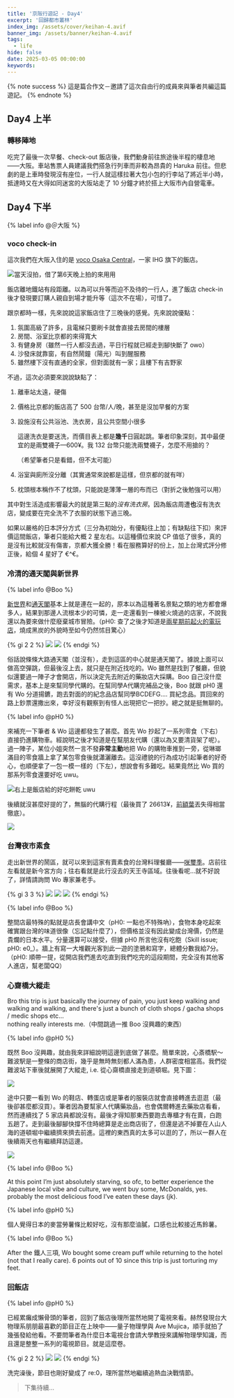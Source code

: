 ```yaml
---
title: '京阪行遊記 - Day4'
excerpt: '回歸都市叢林'
index_img: /assets/cover/keihan-4.avif
banner_img: /assets/banner/keihan-4.avif
tags:
  - life
hide: false
date: 2025-03-05 00:00:00
keywords:
---
```


<!-- Latex Protector: Remove "@" before use -->
<!--@lp:skip-all-->
<!--@lp:skip-some-->

<!-- EMSP Replacer: Auto replacement of double full-width white-space with &emsp;&emsp; -->

<!-- Spoiler Replacer: Replace ||text||  with {% spoiler text %} -->
<!--@sprp:skip-all-->

<!-- Footnote Reposer: Auto repositioning of all the footnotes in post -->
<!--@ft:skip-all-->

{% note success %}
這是篇合作文－邀請了這次自由行的成員來與筆者共編這篇遊記。
{% endnote %}

## Day4 上半

### 轉移陣地

吃完了最後一次早餐、check-out 飯店後，我們動身前往旅途後半程的棲息地——大阪。車站售票人員建議我們搭急行列車而非較為昂貴的 Haruka 前往。但悲劇的是上車時發現沒有座位，一行人就這樣拉著大包小包的行李站了將近半小時，抵達時又在大得如同迷宮的大阪站走了 10 分鐘才終於搭上大阪市內自營電車。

## Day4 下半

{% label info @＠大阪 %}

### voco check-in

這次我們在大阪入住的是 [voco Osaka Central](https://maps.app.goo.gl/cRJ8wYiBqpwo3AWi8)，一家 IHG 旗下的飯店。

![當天沒拍，借了第6天晚上拍的來用用](voco.avif)

飯店離地鐵站有段距離。以為可以升等而迫不及待的一行人，進了飯店 check-in 後才發現要訂購人親自到場才能升等（這次不在場），可惜了。

跟京都時一樣，先來說說這家飯店住了三晚後的感覺。先來說說優點：

1. 氛圍高級了許多，且電梯只要刷卡就會直接去房間的樓層  
2. 房間、浴室比京都的來得寬大  
3. 有健身房（雖然一行人都沒去過，平日行程就已經走到腳快斷了 owo）  
4. 沙發床就靠窗，有自然鬧鐘（陽光）叫到醒服務  
5. 雖然樓下沒有直通的全家，但對面就有一家；且樓下有吉野家

不過，這次必須要來說說缺點了：

1. 離車站太遠，硬傷  
2. 價格比京都的飯店高了 500 台幣/人/晚，甚至是沒加早餐的方案  
3. 設施沒有公共浴池、洗衣房，且公共空間小很多

   這邊洗衣是要送洗，而價目表上都是**幾千**日圓起跳。筆者印象深刻，其中最便宜的是兩雙襪子—600¥。我 132 台幣只能洗兩雙襪子，怎麼不用搶的？

   （希望筆者只是看錯，但不太可能）

4. 浴室與廁所沒分離（其實通常來說都是這樣，但京都的就有咩）  
5. 枕頭根本稱作不了枕頭，只能說是薄薄一層的布而已（對折之後勉強可以用）

其中對生活造成影響最大的就是第三點的*沒有洗衣房*。因為飯店周遭**也**沒有洗衣店，變成要在完全洗不了衣服的狀態下過三晚。

如果以嚴格的日本評分方式（三分為初始分，有優點往上加；有缺點往下扣）來評價這間飯店，筆者只能給大概 2 星左右。以這種價位來說 CP 值低了很多，真的是沒有比較就沒有傷害，京都大獲全勝！看在服務算好的份上，加上台灣式評分修正後，給個 4 星好了 €^€。

### 冷清的通天閣與新世界

{% label info @Boo %}

[新世界](https://maps.app.goo.gl/V2pR1GT4R8H9H5SBA)和[通天閣](https://maps.app.goo.gl/M8RKxgW1JmxrHmQG9)基本上就是連在一起的，原本以為這種著名景點之類的地方都會爆多人，結果到那邊人流根本少的可憐，走一走還看到一棟被火燒過的店家，不說我還以為要來做什麼廢棄城市冒險。（pH0: 查了之後才知道是[兩星期前起火的電玩店](https://udn.com/news/story/6812/8506067)，燒成黑炭的外貌時至如今仍然怵目驚心）

{% gi 2 2 %}
  ![](seikai.avif)
  ![](tsutenkaku.avif)
{% endgi %}

俗話說條條大路通天閣（並沒有），走到這區的中心就是通天閣了。據說上面可以做高空彈跳，但最後沒上去，就只是在附近找吃的。Wo 雖然是找到了餐廳，但貌似還要過一陣子才會開店，所以決定先去附近的藥妝店大採購。Boo 自己沒什麼需求，基本上是來幫同學代購的。在幫同學A代購完補品之後，Boo 就跟 pH0 還有 Wo 分道揚鑣，跑去對面的的紀念品店幫同學BCDEFG.... 買紀念品。買回來的路上鈔票還撒出來，幸好沒有觀察到有怪人出現把它一把抄。總之就是挺無聊的。

{% label info @pH0 %}

來補充一下筆者 & Wo 這邊都發生了甚麼。首先 Wo 抄起了一系列零食（下右）直接扔進購物車。經說明之後才知道是在幫朋友代購（還以為又要清貨架了呢）。過一陣子，某位小姐突然一言不發**非常主動**地把 Wo 的購物車推到一旁，從琳瑯滿目的零食牆上拿了某包零食後就瀟灑離去。這沒禮貌的行為成功引起筆者的好奇心，也順便拿了一包一模一樣的（下左），想說會有多難吃。結果竟然比 Wo 買的那系列零食還要好吃 uwu。

![右上是飯店給的好吃餅乾 uwu](gummy.avif)

後續就沒甚麼好提的了，無腦的代購行程（最後買了 26613¥，[前額葉](https://zh.wikipedia.org/zh-tw/%E9%A1%8D%E8%91%89#:~:text=%E7%9A%84%E4%BD%9C%E7%94%A8%E5%8C%85%E6%8B%AC-,%E5%88%A4%E6%96%B7%E7%95%B6%E5%89%8D%E8%A1%8C%E7%82%BA%E7%9A%84%E5%BE%8C%E6%9E%9C,-%EF%BC%8C%E5%90%84%E7%A8%AE%E8%A1%8C%E7%82%BA%E4%B9%8B%E9%96%93)丟失得相當徹底）。

![](receipt.avif)

### 台灣夜市素食

走出新世界的鬧區，就可以來到這家有賣素食的台灣料理餐廳——[咲璽季](https://maps.app.goo.gl/eD4Fj7rJC5hghXwn7)。店前往左看就是新今宮方向；往右看就是此行沒去的天王寺區域。往後看呢...就不好說了，詳情請詢問 Wo 專家兼老手。

{% gi 3 3 %}
  ![](left.avif)
  ![](middle.avif)
  ![](right.avif)
{% endgi %}

{% label info @Boo %}

整間店最特殊的點就是店長會講中文（pH0: 一點也不特殊吶），食物本身吃起來確實跟台灣的味道很像（忘記點什麼了），但價格並沒有因此變成台灣價，仍然是貴爛的日本水平。分量還算可以接受，但據 pH0 所言他沒有吃飽（Skill issue; pH0: e0\_）。牆上有寫一大堆觀光客到此一遊的塗鴉和寫字，總體分數我給7分。（pH0: 順帶一提，從開店我們進去吃直到我們吃完的這段期間，完全沒有其他客人進店，幫老闆QQ）

### 心齋橋大縱走

Bro this trip is just basically the journey of pain, you just keep walking and walking and walking, and there's just a bunch of cloth shops / gacha shops / medic shops etc…  
nothing really interests me.（中間跳過一推 Boo 沒興趣的東西）

{% label info @pH0 %}

既然 Boo 沒興趣，就由我來詳細說明這邊到底做了甚麼。簡單來說，心斎橋駅～難波駅是一整條的商店街，幾乎是無時無刻都人滿為患，人群密度相當高。我們從難波站下車後就展開了大縱走, i.e. 從心齋橋直接走到道頓堀。見下圖：

![](route.avif)

途中只要一看到 Wo 的鞋店、轉蛋店或是筆者的服裝店就會直接轉進去逛逛（最後卻甚麼都沒買）。筆者因為要幫家人代購藥妝品，也會偶爾轉進去藥妝店看看，然而連續找了 5 家店員都說沒有。最後才得知那東西要跑去專櫃才有在賣，白跑五趟了。走到最後腳腳快撐不住時總算是走出商店街了，但還是逃不掉要在人山人海的道頓堀中繼續擠來擠去前進。這裡的東西真的太多可以逛的了，所以一群人在後續兩天也有繼續拜訪這邊。

![](nanba.avif)

{% label info @Boo %}

At this point I’m just absolutely starving, so ofc, to better experience the Japanese local vibe and culture, we went buy some, McDonalds, yes. probably the most delicious food I’ve eaten these days (jk).

{% label info @pH0 %}

個人覺得日本的麥當勞薯條比較好吃，沒有那麼油膩，口感也比較接近馬鈴薯。

{% label info @Boo %}

After the 鐵人三項, Wo bought some cream puff while returning to the hotel (not that I really care). 6 points out of 10 since this trip is just torturing my feet.

### 回飯店

{% label info @pH0 %}

已經累癱成懶骨頭的筆者，回到了飯店後理所當然地開了電視來看。赫然發現台大物理系朋朋最喜歡的節目正在上映中——量子物理學與 Ave Mujica，順手就拍了幾張發給他看。不要問筆者為什麼日本電視台會請大學教授來講解物理學知識，而且還是整整一系列的電視節目。就是這麼卷。

{% gi 2 2 %}
  ![](phy.avif)
  ![](ave.avif)
{% endgi %}

洗完澡後，節目也剛好變成了 re:0，理所當然地繼續追熱血決戰情節。

> 下集待續...
